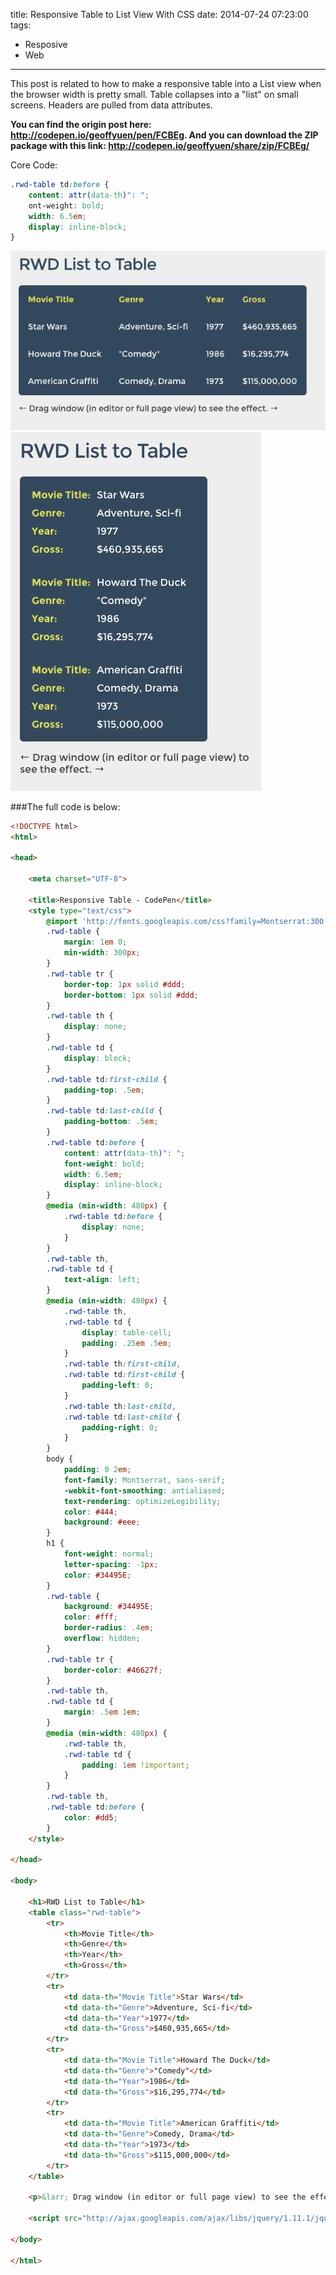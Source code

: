 title: Responsive Table to List View With CSS
date: 2014-07-24 07:23:00
tags:
 - Resposive
 - Web
---
This post is related to how to make a responsive table into a List view when the browser width is pretty small.
Table collapses into a "list" on small screens. Headers are pulled from data attributes.

**You can find the origin post here: http://codepen.io/geoffyuen/pen/FCBEg. And you can download the ZIP package with this link: http://codepen.io/geoffyuen/share/zip/FCBEg/**


<!-- more -->

Core Code:

```css
.rwd-table td:before {
    content: attr(data-th)": ";
    ont-weight: bold;
    width: 6.5em;
    display: inline-block;
}
```
![Table View](/img/responsiveTable/1.png "Table View")
![List View](/img/responsiveTable/2.png "List View")

###The full code is below:

```html
<!DOCTYPE html>
<html>

<head>

    <meta charset="UTF-8">

    <title>Responsive Table - CodePen</title>
    <style type="text/css">
        @import 'http://fonts.googleapis.com/css?family=Montserrat:300,400,700';
        .rwd-table {
            margin: 1em 0;
            min-width: 300px;
        }
        .rwd-table tr {
            border-top: 1px solid #ddd;
            border-bottom: 1px solid #ddd;
        }
        .rwd-table th {
            display: none;
        }
        .rwd-table td {
            display: block;
        }
        .rwd-table td:first-child {
            padding-top: .5em;
        }
        .rwd-table td:last-child {
            padding-bottom: .5em;
        }
        .rwd-table td:before {
            content: attr(data-th)": ";
            font-weight: bold;
            width: 6.5em;
            display: inline-block;
        }
        @media (min-width: 480px) {
            .rwd-table td:before {
                display: none;
            }
        }
        .rwd-table th,
        .rwd-table td {
            text-align: left;
        }
        @media (min-width: 480px) {
            .rwd-table th,
            .rwd-table td {
                display: table-cell;
                padding: .25em .5em;
            }
            .rwd-table th:first-child,
            .rwd-table td:first-child {
                padding-left: 0;
            }
            .rwd-table th:last-child,
            .rwd-table td:last-child {
                padding-right: 0;
            }
        }
        body {
            padding: 0 2em;
            font-family: Montserrat, sans-serif;
            -webkit-font-smoothing: antialiased;
            text-rendering: optimizeLegibility;
            color: #444;
            background: #eee;
        }
        h1 {
            font-weight: normal;
            letter-spacing: -1px;
            color: #34495E;
        }
        .rwd-table {
            background: #34495E;
            color: #fff;
            border-radius: .4em;
            overflow: hidden;
        }
        .rwd-table tr {
            border-color: #46627f;
        }
        .rwd-table th,
        .rwd-table td {
            margin: .5em 1em;
        }
        @media (min-width: 480px) {
            .rwd-table th,
            .rwd-table td {
                padding: 1em !important;
            }
        }
        .rwd-table th,
        .rwd-table td:before {
            color: #dd5;
        }
    </style>

</head>

<body>

    <h1>RWD List to Table</h1>
    <table class="rwd-table">
        <tr>
            <th>Movie Title</th>
            <th>Genre</th>
            <th>Year</th>
            <th>Gross</th>
        </tr>
        <tr>
            <td data-th="Movie Title">Star Wars</td>
            <td data-th="Genre">Adventure, Sci-fi</td>
            <td data-th="Year">1977</td>
            <td data-th="Gross">$460,935,665</td>
        </tr>
        <tr>
            <td data-th="Movie Title">Howard The Duck</td>
            <td data-th="Genre">"Comedy"</td>
            <td data-th="Year">1986</td>
            <td data-th="Gross">$16,295,774</td>
        </tr>
        <tr>
            <td data-th="Movie Title">American Graffiti</td>
            <td data-th="Genre">Comedy, Drama</td>
            <td data-th="Year">1973</td>
            <td data-th="Gross">$115,000,000</td>
        </tr>
    </table>

    <p>&larr; Drag window (in editor or full page view) to see the effect. &rarr;</p>

    <script src="http://ajax.googleapis.com/ajax/libs/jquery/1.11.1/jquery.min.js"></script>

</body>

</html>
```
